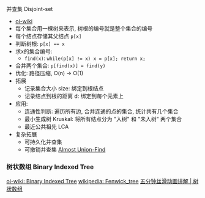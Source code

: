 并查集 Disjoint-set
- [oi-wiki](https://oi-wiki.org/ds/dsu/)
- 每个集合用一棵树来表示, 树根的编号就是整个集合的编号
- 每个结点存储其父结点 `p[x]`
- 判断树根: `p[x] == x`
- 求x的集合编号: 
  - `find(x)`: `while(p[x] != x) x = p[x]; return x;`
- 合并两个集合: `p[find(x)] = find(y)`
- 优化: 路径压缩, O(n) -> O(1)
- 拓展
  - 记录集合大小 size: 绑定到根结点
  - 记录结点到根的距离 d: 绑定到每个元素上
- 应用:
  - 连通性判断: 遍历所有边, 合并连通的点的集合, 统计共有几个集合
  - 最小生成树 Kruskal: 将所有结点分为 "入树" 和 "未入树" 两个集合
  - 最近公共祖先 LCA
- 复杂拓展
  - 可持久化并查集
  - 可撤销并查集
  [Almost Union-Find](https://onlinejudge.org/index.php?option=com_onlinejudge&Itemid=8&category=229&page=show_problem&problem=3138)

### 树状数组 Binary Indexed Tree
[oi-wiki: Binary Indexed Tree](https://oi-wiki.org/ds/fenwick/)
[wikipedia: Fenwick_tree](https://en.wikipedia.org/wiki/Fenwick_tree)
[五分钟丝滑动画讲解 | 树状数组](https://www.bilibili.com/video/BV1ce411u7qP/)